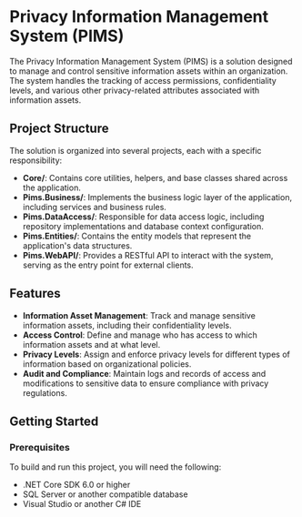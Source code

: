 # Privacy Information Management System (PIMS)

The Privacy Information Management System (PIMS) is a solution designed to manage and control sensitive information assets within an organization. The system handles the tracking of access permissions, confidentiality levels, and various other privacy-related attributes associated with information assets.

## Project Structure

The solution is organized into several projects, each with a specific responsibility:

- **Core/**: Contains core utilities, helpers, and base classes shared across the application.
- **Pims.Business/**: Implements the business logic layer of the application, including services and business rules.
- **Pims.DataAccess/**: Responsible for data access logic, including repository implementations and database context configuration.
- **Pims.Entities/**: Contains the entity models that represent the application's data structures.
- **Pims.WebAPI/**: Provides a RESTful API to interact with the system, serving as the entry point for external clients.

## Features

- **Information Asset Management**: Track and manage sensitive information assets, including their confidentiality levels.
- **Access Control**: Define and manage who has access to which information assets and at what level.
- **Privacy Levels**: Assign and enforce privacy levels for different types of information based on organizational policies.
- **Audit and Compliance**: Maintain logs and records of access and modifications to sensitive data to ensure compliance with privacy regulations.

## Getting Started

### Prerequisites

To build and run this project, you will need the following:

- .NET Core SDK 6.0 or higher
- SQL Server or another compatible database
- Visual Studio or another C# IDE

